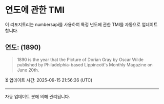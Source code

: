 
# 연도에 관한 TMI

이 리포지토리는 numbersapi를 사용하여 특정 년도에 관한 TMI를 자동으로 업데이트합니다.

## 연도: (1890)
> 1890 is the year that the Picture of Dorian Gray by Oscar Wilde published by Philadelphia-based Lippincott's Monthly Magazine on June 20th.

⏳ 업데이트 시간: 2025-09-15 21:56:36 (UTC)

---
자동 업데이트 봇에 의해 관리됩니다.
